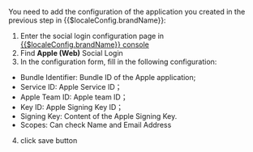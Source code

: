 <IntegrationDetailCard :title="`${$localeConfig.brandName} Fill in the Apple application configuration`">

You need to add the configuration of the application you created in the previous step in {{$localeConfig.brandName}}:

1. Enter the social login configuration page in [{{$localeConfig.brandName}} console](https://console.approw.com)
2. Find **Apple (Web)** Social Login
3. In the configuration form, fill in the following configuration:

-   Bundle Identifier: Bundle ID of the Apple application;
-   Service ID: Apple Service ID；
-   Apple Team ID: Apple team ID；
-   Key ID: Apple Signing Key ID；
-   Signing Key: Content of the Apple Signing Key.
-   Scopes: Can check Name and Email Address

4. click save button

</IntegrationDetailCard>
